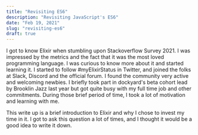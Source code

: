 ```yaml
---
title: "Revisiting ES6"
description: "Revisiting JavaScript's ES6"
date: "Feb 19, 2021"
slug: "revisiting-es6"
draft: true
---
```


I got to know Elixir when stumbling upon Stackoverflow Survey 2021. I was impressed by the metrics and the fact that it was the most loved programming language. I was curious to know more about it and started learning it. I started to follow #myElixirStatus in Twitter, and joined the folks at Slack, Discord and the official forum. I found the community very active and welcoming newbies. I briefly took part in dockyard's beta cohort lead by Brooklin Jazz last year but got quite busy with my full time job and other commitments. During those brief period of time, I took a lot of motivation and learning with me.

This write up is a brief introduction to Elixir and why I chose to invest my time in it. I got to ask this question a lot of times, and I thought it would be a good idea to write it down.
